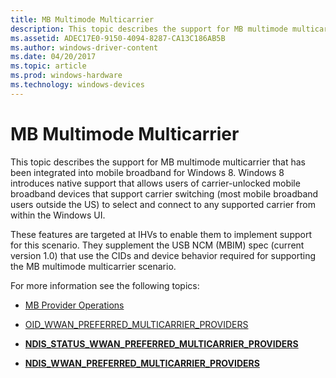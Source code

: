 ```yaml
---
title: MB Multimode Multicarrier
description: This topic describes the support for MB multimode multicarrier that has been integrated into mobile broadband for Windows 8.
ms.assetid: ADEC17E0-9150-4094-8287-CA13C186AB5B
ms.author: windows-driver-content
ms.date: 04/20/2017
ms.topic: article
ms.prod: windows-hardware
ms.technology: windows-devices
---
```


# MB Multimode Multicarrier


This topic describes the support for MB multimode multicarrier that has been integrated into mobile broadband for Windows 8. Windows 8 introduces native support that allows users of carrier-unlocked mobile broadband devices that support carrier switching (most mobile broadband users outside the US) to select and connect to any supported carrier from within the Windows UI.

These features are targeted at IHVs to enable them to implement support for this scenario. They supplement the USB NCM (MBIM) spec (current version 1.0) that use the CIDs and device behavior required for supporting the MB multimode multicarrier scenario.

For more information see the following topics:

-   [MB Provider Operations](mb-provider-operations.md)

-   [OID\_WWAN\_PREFERRED\_MULTICARRIER\_PROVIDERS](https://msdn.microsoft.com/library/windows/hardware/hh831868)

-   [**NDIS\_STATUS\_WWAN\_PREFERRED\_MULTICARRIER\_PROVIDERS**](https://msdn.microsoft.com/library/windows/hardware/hh846211)

-   [**NDIS\_WWAN\_PREFERRED\_MULTICARRIER\_PROVIDERS**](https://msdn.microsoft.com/library/windows/hardware/hh831864)

 

 





